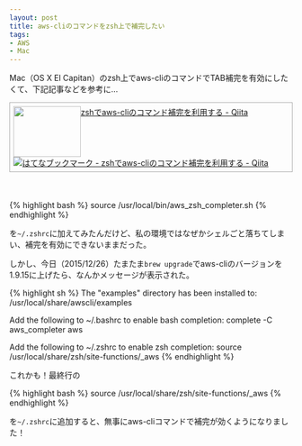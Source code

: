 ```yaml
---
layout: post
title: aws-cliのコマンドをzsh上で補完したい
tags:
- AWS
- Mac
---
```


Mac（OS X El Capitan）のzsh上でaws-cliのコマンドでTAB補完を有効にしたくて、下記記事などを参考に…

<div class="sharelink" style="padding: 6px; border: 1px solid #aaaaaa;  margin: 0px 0px 50px;"><a href="http://qiita.com/ainoya/items/9f6dce896deab77a001e" title="zshでaws-cliのコマンド補完を利用する - Qiita" target="_blank"><img src="http://capture.heartrails.com/120x90/shadow?http://qiita.com/ainoya/items/9f6dce896deab77a001e" width="120" height="90" style="float: left;"></a><a href="http://qiita.com/ainoya/items/9f6dce896deab77a001e" title="zshでaws-cliのコマンド補完を利用する - Qiita" target="_blank">zshでaws-cliのコマンド補完を利用する - Qiita</a><a href="http://b.hatena.ne.jp/entry/http://qiita.com/ainoya/items/9f6dce896deab77a001e"><img src="http://b.hatena.ne.jp/entry/image/http://qiita.com/ainoya/items/9f6dce896deab77a001e" alt="はてなブックマーク - zshでaws-cliのコマンド補完を利用する - Qiita" title="はてなブックマーク - zshでaws-cliのコマンド補完を利用する - Qiita"></a><br style="clear: both;" /></div>

{% highlight bash %}
source /usr/local/bin/aws_zsh_completer.sh
{% endhighlight %}

を`~/.zshrc`に加えてみたんだけど、私の環境ではなぜかシェルごと落ちてしまい、補完を有効にできないままだった。

しかし、今日（2015/12/26）たまたま`brew upgrade`でaws-cliのバージョンを1.9.15に上げたら、なんかメッセージが表示された。

{% highlight sh %}
The "examples" directory has been installed to:
  /usr/local/share/awscli/examples

Add the following to ~/.bashrc to enable bash completion:
  complete -C aws_completer aws

Add the following to ~/.zshrc to enable zsh completion:
  source /usr/local/share/zsh/site-functions/_aws
{% endhighlight %}

これかも！最終行の

{% highlight bash %}
source /usr/local/share/zsh/site-functions/_aws
{% endhighlight %}

を`~/.zshrc`に追加すると、無事にaws-cliコマンドで補完が効くようになりました！